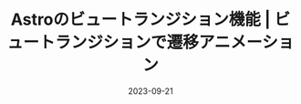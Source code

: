 ---
title: Astroのビュートランジション機能 |  ビュートランジションで遷移アニメーション
at: CodeGrid
date: 2023-09-21
type: writing
draft: false
link: https://www.codegrid.net/articles/2023-astro-view-transitions-1/
---